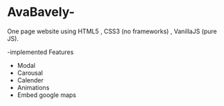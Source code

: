 # AvaBavely-
One page website using HTML5 , CSS3 (no frameworks) , VanillaJS (pure JS).

-implemented Features
* Modal
* Carousal
* Calender
* Animations
* Embed google maps
